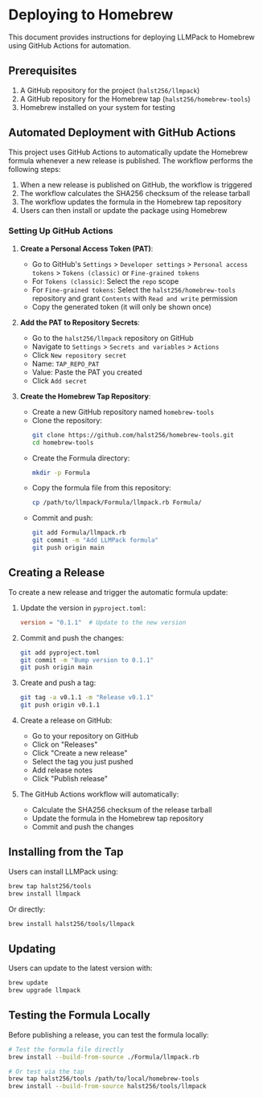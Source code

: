 # Deploying to Homebrew

This document provides instructions for deploying LLMPack to Homebrew using GitHub Actions for automation.

## Prerequisites

1. A GitHub repository for the project (`halst256/llmpack`)
2. A GitHub repository for the Homebrew tap (`halst256/homebrew-tools`)
3. Homebrew installed on your system for testing

## Automated Deployment with GitHub Actions

This project uses GitHub Actions to automatically update the Homebrew formula whenever a new release is published. The workflow performs the following steps:

1. When a new release is published on GitHub, the workflow is triggered
2. The workflow calculates the SHA256 checksum of the release tarball
3. The workflow updates the formula in the Homebrew tap repository
4. Users can then install or update the package using Homebrew

### Setting Up GitHub Actions

1. **Create a Personal Access Token (PAT)**:
   - Go to GitHub's `Settings` > `Developer settings` > `Personal access tokens` > `Tokens (classic)` or `Fine-grained tokens`
   - For `Tokens (classic)`: Select the `repo` scope
   - For `Fine-grained tokens`: Select the `halst256/homebrew-tools` repository and grant `Contents` with `Read and write` permission
   - Copy the generated token (it will only be shown once)

2. **Add the PAT to Repository Secrets**:
   - Go to the `halst256/llmpack` repository on GitHub
   - Navigate to `Settings` > `Secrets and variables` > `Actions`
   - Click `New repository secret`
   - Name: `TAP_REPO_PAT`
   - Value: Paste the PAT you created
   - Click `Add secret`

3. **Create the Homebrew Tap Repository**:
   - Create a new GitHub repository named `homebrew-tools`
   - Clone the repository:
     ```bash
     git clone https://github.com/halst256/homebrew-tools.git
     cd homebrew-tools
     ```
   - Create the Formula directory:
     ```bash
     mkdir -p Formula
     ```
   - Copy the formula file from this repository:
     ```bash
     cp /path/to/llmpack/Formula/llmpack.rb Formula/
     ```
   - Commit and push:
     ```bash
     git add Formula/llmpack.rb
     git commit -m "Add LLMPack formula"
     git push origin main
     ```

## Creating a Release

To create a new release and trigger the automatic formula update:

1. Update the version in `pyproject.toml`:
   ```toml
   version = "0.1.1"  # Update to the new version
   ```

2. Commit and push the changes:
   ```bash
   git add pyproject.toml
   git commit -m "Bump version to 0.1.1"
   git push origin main
   ```

3. Create and push a tag:
   ```bash
   git tag -a v0.1.1 -m "Release v0.1.1"
   git push origin v0.1.1
   ```

4. Create a release on GitHub:
   - Go to your repository on GitHub
   - Click on "Releases"
   - Click "Create a new release"
   - Select the tag you just pushed
   - Add release notes
   - Click "Publish release"

5. The GitHub Actions workflow will automatically:
   - Calculate the SHA256 checksum of the release tarball
   - Update the formula in the Homebrew tap repository
   - Commit and push the changes

## Installing from the Tap

Users can install LLMPack using:

```bash
brew tap halst256/tools
brew install llmpack
```

Or directly:

```bash
brew install halst256/tools/llmpack
```

## Updating

Users can update to the latest version with:

```bash
brew update
brew upgrade llmpack
```

## Testing the Formula Locally

Before publishing a release, you can test the formula locally:

```bash
# Test the formula file directly
brew install --build-from-source ./Formula/llmpack.rb

# Or test via the tap
brew tap halst256/tools /path/to/local/homebrew-tools
brew install --build-from-source halst256/tools/llmpack
```
